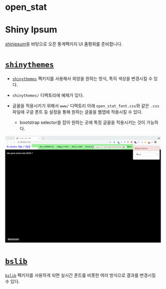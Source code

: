 # open_stat

<!-- badges: start -->

<!-- badges: end -->

# Shiny Ipsum

[shinipsum](https://thinkr-open.github.io/shinipsum/)을 바탕으로 오픈 통계팩키지 UI 품평회를 준비합니다.

# [`shinythemes`](https://rstudio.github.io/shinythemes/)

-   [`shinythemes`](https://rstudio.github.io/shinythemes/) 팩키지를 사용해서 외양을 원하는 방식, 특히 색상을 변경시킬 수 있다.

-   `shinythemes/` 디렉토리에 예제가 있다.

-   글꼴을 적용시키기 위해서 `www/` 디렉토리 아래 `open_stat_font.css`와 같은 `.css` 파일에 구글 폰트 등 설정을 통해 원하는 글꼴을 웹앱에 적용시킬 수 있다.

    -   bootstrap selector을 잡아 원하는 곳에 특정 글꼴을 적용시키는 것이 가능하다.

![](inst/shinythemes_fonts.gif)

# [`bslib`](https://rstudio.github.io/bslib/)

[`bslib`](https://rstudio.github.io/bslib/) 팩키지를 사용하게 되면 실시간 폰트를 비롯한 여러 방식으로 결과를 변경시킬 수 있다.
